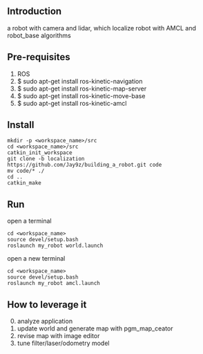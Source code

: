 ## Introduction
a robot with camera and lidar, which localize robot with AMCL and robot_base algorithms

## Pre-requisites
1. ROS
2. $ sudo apt-get install ros-kinetic-navigation
3. $ sudo apt-get install ros-kinetic-map-server
4. $ sudo apt-get install ros-kinetic-move-base
5. $ sudo apt-get install ros-kinetic-amcl


## Install
    mkdir -p <workspace_name>/src
    cd <workspace_name>/src
    catkin_init_workspace
    git clone -b localization https://github.com/Jay9z/building_a_robot.git code
    mv code/* ./
    cd ..
    catkin_make

## Run
open a terminal

    cd <workspace_name>
    source devel/setup.bash
    roslaunch my_robot world.launch

open a new terminal

    cd <workspace_name>
    source devel/setup.bash
    roslaunch my_robot amcl.launch
	
## How to leverage it
0. analyze application
1. update world and generate map with pgm_map_ceator
2. revise map with image editor
3. tune filter/laser/odometry model
